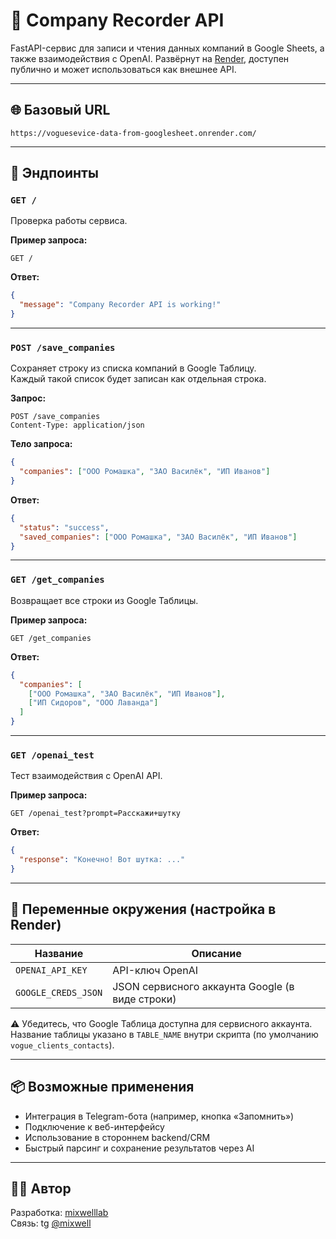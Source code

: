 # 🧠 Company Recorder API

FastAPI-сервис для записи и чтения данных компаний в Google Sheets, а также взаимодействия с OpenAI. Развёрнут на [Render](https://render.com), доступен публично и может использоваться как внешнее API.

---

## 🌐 Базовый URL

```
https://voguesevice-data-from-googlesheet.onrender.com/
```

---

## 📌 Эндпоинты

### `GET /`

Проверка работы сервиса.

**Пример запроса:**
```
GET /
```

**Ответ:**
```json
{
  "message": "Company Recorder API is working!"
}
```

---

### `POST /save_companies`

Сохраняет строку из списка компаний в Google Таблицу.  
Каждый такой список будет записан как отдельная строка.

**Запрос:**
```
POST /save_companies
Content-Type: application/json
```

**Тело запроса:**
```json
{
  "companies": ["ООО Ромашка", "ЗАО Василёк", "ИП Иванов"]
}
```

**Ответ:**
```json
{
  "status": "success",
  "saved_companies": ["ООО Ромашка", "ЗАО Василёк", "ИП Иванов"]
}
```

---

### `GET /get_companies`

Возвращает все строки из Google Таблицы.

**Пример запроса:**
```
GET /get_companies
```

**Ответ:**
```json
{
  "companies": [
    ["ООО Ромашка", "ЗАО Василёк", "ИП Иванов"],
    ["ИП Сидоров", "ООО Лаванда"]
  ]
}
```

---

### `GET /openai_test`

Тест взаимодействия с OpenAI API.

**Пример запроса:**
```
GET /openai_test?prompt=Расскажи+шутку
```

**Ответ:**
```json
{
  "response": "Конечно! Вот шутка: ..."
}
```

---

## 🔐 Переменные окружения (настройка в Render)

| Название              | Описание                                           |
|-----------------------|----------------------------------------------------|
| `OPENAI_API_KEY`      | API-ключ OpenAI                                    |
| `GOOGLE_CREDS_JSON`   | JSON сервисного аккаунта Google (в виде строки)    |

⚠️ Убедитесь, что Google Таблица доступна для сервисного аккаунта. Название таблицы указано в `TABLE_NAME` внутри скрипта (по умолчанию `vogue_clients_contacts`).

---

## 📦 Возможные применения

- Интеграция в Telegram-бота (например, кнопка «Запомнить»)
- Подключение к веб-интерфейсу
- Использование в стороннем backend/CRM
- Быстрый парсинг и сохранение результатов через AI

---

## 👨‍💻 Автор

Разработка: [mixwelllab](https://github.com/mixwelllab)  
Связь: tg [@mixwell](https://t.me/mixwell)
